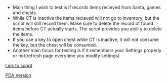 - Main thing I wish to test is if records items recieved from Santa, games and chests.
- While CT is inactive the items recieved will not go to inventory, but the script will still record them. Make sure to delete the record of found items before CT actually starts. The script provides you ability to delete the items.
- If you use a key to open chest while CT is inactive, it will not consume the key, but the chest will be consumed.
- Another main focus for testing is if it remembers your Settings properly or not(refresh page everytime you modify settings)

[Link to script](https://github.com/sid-the-sloth1/DevBranch/blob/main/cthelper.user.js)

[PDA Version](https://github.com/sid-the-sloth1/DevBranch/blob/main/cthelper-PDA-version.user.js)
